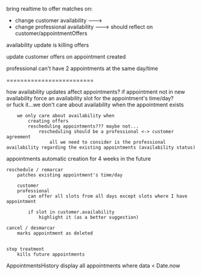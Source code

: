 bring realtime to offer matches on:
- change customer availability  --->  
- change professional availability ---> should reflect on customer/appointmentOffers


availability update is killing offers


update customer offers on appointment created

professional can't have 2 appointments at the same day/time


=========================

how availability updates affect appointments?
    if appointment not in new availability
        force an availability slot for the appointment's time/day?        
            or
        fuck it...we don't care about availability when the appointment exists
        
        
        
        
        we only care about availability when 
            creating offers
            rescheduling appointments??? maybe not...
                rescheduling should be a professional <-> customer agreement
                    all we need to consider is the professional availability regarding the existing appointments (availability status)



appointments
    automatic creation for 4 weeks in the future

    reschedule / remarcar
        patches existing appointment's time/day

        customer
        professional
            can offer all slots from all days except slots where I have appointment

            if slot in customer.availability
                highlight it (as a better suggestion)

    cancel / desmarcar
        marks appointment as deleted

    
    stop treatment
        kills future appointments




AppointmentsHistory
    display all appointments where data < Date.now